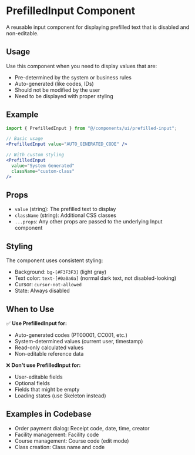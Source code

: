# PrefilledInput Component

A reusable input component for displaying prefilled text that is disabled and non-editable.

## Usage

Use this component when you need to display values that are:
- Pre-determined by the system or business rules
- Auto-generated (like codes, IDs)
- Should not be modified by the user
- Need to be displayed with proper styling

## Example

```jsx
import { PrefilledInput } from "@/components/ui/prefilled-input";

// Basic usage
<PrefilledInput value="AUTO_GENERATED_CODE" />

// With custom styling
<PrefilledInput 
  value="System Generated"
  className="custom-class"
/>
```

## Props

- `value` (string): The prefilled text to display
- `className` (string): Additional CSS classes
- `...props`: Any other props are passed to the underlying Input component

## Styling

The component uses consistent styling:
- Background: `bg-[#F3F3F3]` (light gray)
- Text color: `text-[#0a0a0a]` (normal dark text, not disabled-looking)
- Cursor: `cursor-not-allowed`
- State: Always disabled

## When to Use

✅ **Use PrefilledInput for:**
- Auto-generated codes (PT00001, CC001, etc.)
- System-determined values (current user, timestamp)
- Read-only calculated values
- Non-editable reference data

❌ **Don't use PrefilledInput for:**
- User-editable fields
- Optional fields
- Fields that might be empty
- Loading states (use Skeleton instead)

## Examples in Codebase

- Order payment dialog: Receipt code, date, time, creator
- Facility management: Facility code
- Course management: Course code (edit mode)
- Class creation: Class name and code 
